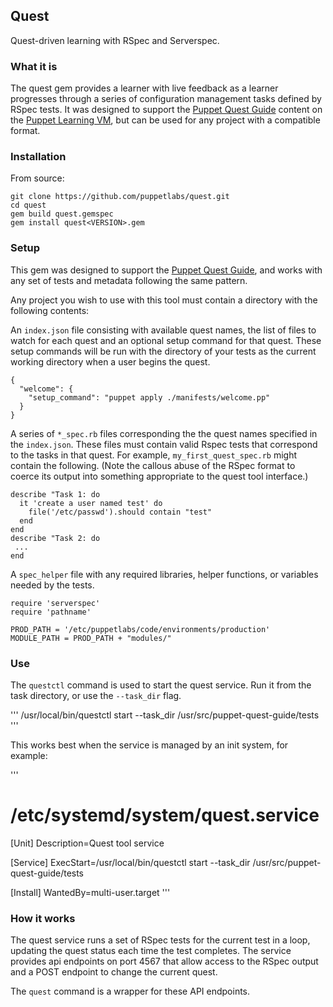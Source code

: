 ## Quest

Quest-driven learning with RSpec and Serverspec.

### What it is

The quest gem provides a learner with live feedback as a learner progresses through
a series of configuration management tasks defined by RSpec tests.
It was designed to support the [Puppet Quest Guide](https://github.com/puppetlabs/puppet-quest-guide)
content on the [Puppet Learning VM](https://puppetlabs.com/download-learning-vm), but can be
used for any project with a compatible format.

### Installation

From source:

    git clone https://github.com/puppetlabs/quest.git
    cd quest
    gem build quest.gemspec
    gem install quest<VERSION>.gem

### Setup

This gem was designed to support the [Puppet Quest Guide](https://github.com/puppetlabs/puppet-quest-guide),
and works with any set of tests and metadata following the same pattern.

Any project you wish to use with this tool must contain a directory with the following contents:

An `index.json` file consisting with available quest names, the list of files to watch for each quest
and an optional setup command for that quest. These setup commands will be run with the directory
of your tests as the current working directory when a user begins the quest.

```
{
  "welcome": {
    "setup_command": "puppet apply ./manifests/welcome.pp"
  }
}
```

A series of `*_spec.rb` files corresponding the the quest names specified in the `index.json`.
These files must contain valid Rspec tests that correspond to the tasks in that quest. For example,
`my_first_quest_spec.rb` might contain the following. (Note the callous abuse of the RSpec format to
coerce its output into something appropriate to the quest tool interface.)

```
describe "Task 1: do
  it 'create a user named test' do
    file('/etc/passwd').should contain "test"
  end
end
describe "Task 2: do
 ...
end
```

A `spec_helper` file with any required libraries, helper functions, or variables
needed by the tests.

```
require 'serverspec'
require 'pathname'

PROD_PATH = '/etc/puppetlabs/code/environments/production'
MODULE_PATH = PROD_PATH + "modules/"
```

### Use

The `questctl` command is used to start the quest service. Run it from the
task directory, or use the `--task_dir` flag.

'''
/usr/local/bin/questctl start --task_dir /usr/src/puppet-quest-guide/tests
'''

This works best when the service is managed by an init system, for example:

'''
# /etc/systemd/system/quest.service
[Unit]
Description=Quest tool service

[Service]
ExecStart=/usr/local/bin/questctl start --task_dir /usr/src/puppet-quest-guide/tests

[Install]
WantedBy=multi-user.target
'''

### How it works

The quest service runs a set of RSpec tests for the current test in a loop,
updating the quest status each time the test completes. The service provides
api endpoints on port 4567 that allow access to the RSpec output and a POST
endpoint to change the current quest.

The `quest` command is a wrapper for these API endpoints.

